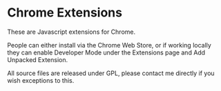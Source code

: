 Chrome Extensions
=================

These are Javascript extensions for Chrome.

People can either install via the Chrome Web Store, or if working locally they can enable Developer Mode under the Extensions page and Add Unpacked Extension.

All source files are released under GPL, please contact me directly if you wish exceptions to this.
